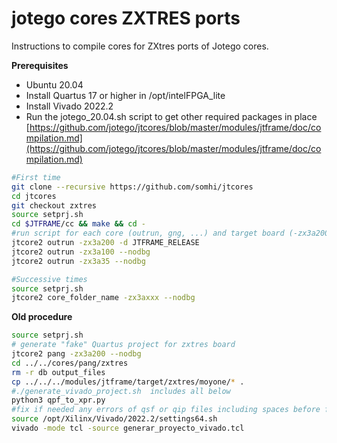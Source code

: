 # jotego cores ZXTRES ports

Instructions to compile cores for ZXtres ports of Jotego cores.  

**Prerequisites**

- Ubuntu 20.04
- Install Quartus 17 or higher  in /opt/intelFPGA_lite
- Install Vivado 2022.2
- Run the jotego_20.04.sh script to get other required packages in place  [https://github.com/jotego/jtcores/blob/master/modules/jtframe/doc/compilation.md](https://github.com/jotego/jtcores/blob/master/modules/jtframe/doc/compilation.md)



```sh
#First time
git clone --recursive https://github.com/somhi/jtcores
cd jtcores
git checkout zxtres
source setprj.sh
cd $JTFRAME/cc && make && cd -
#run script for each core (outrun, gng, ...) and target board (-zx3a200, -zx3a100, -zx3a35):
jtcore2 outrun -zx3a200 -d JTFRAME_RELEASE
jtcore2 outrun -zx3a100 --nodbg
jtcore2 outrun -zx3a35 --nodbg

#Successive times
source setprj.sh
jtcore2 core_folder_name -zx3axxx --nodbg
```



**Old procedure**

```sh
source setprj.sh
# generate "fake" Quartus project for zxtres board
jtcore2 pang -zx3a200 --nodbg
cd ../../cores/pang/zxtres
rm -r db output_files
cp ../../../modules/jtframe/target/zxtres/moyone/* .
#./generate_vivado_project.sh  includes all below
python3 qpf_to_xpr.py
#fix if needed any errors of qsf or qip files including spaces before file locatio
source /opt/Xilinx/Vivado/2022.2/settings64.sh 
vivado -mode tcl -source generar_proyecto_vivado.tcl
```


